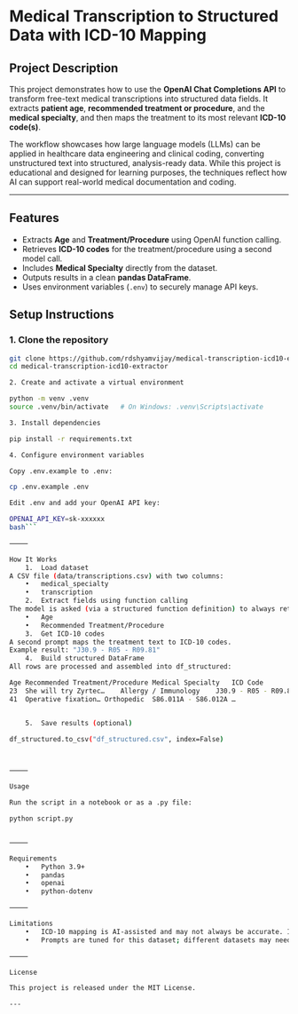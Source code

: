 # Medical Transcription to Structured Data with ICD-10 Mapping

## Project Description
This project demonstrates how to use the **OpenAI Chat Completions API** to transform free-text medical transcriptions into structured data fields. It extracts **patient age**, **recommended treatment or procedure**, and the **medical specialty**, and then maps the treatment to its most relevant **ICD-10 code(s)**.  

The workflow showcases how large language models (LLMs) can be applied in healthcare data engineering and clinical coding, converting unstructured text into structured, analysis-ready data. While this project is educational and designed for learning purposes, the techniques reflect how AI can support real-world medical documentation and coding.

---

## Features
- Extracts **Age** and **Treatment/Procedure** using OpenAI function calling.
- Retrieves **ICD-10 codes** for the treatment/procedure using a second model call.
- Includes **Medical Specialty** directly from the dataset.
- Outputs results in a clean **pandas DataFrame**.
- Uses environment variables (`.env`) to securely manage API keys.

## Setup Instructions

### 1. Clone the repository
```bash
git clone https://github.com/rdshyamvijay/medical-transcription-icd10-extractor.git
cd medical-transcription-icd10-extractor

2. Create and activate a virtual environment

python -m venv .venv
source .venv/bin/activate   # On Windows: .venv\Scripts\activate

3. Install dependencies

pip install -r requirements.txt

4. Configure environment variables

Copy .env.example to .env:

cp .env.example .env

Edit .env and add your OpenAI API key:

OPENAI_API_KEY=sk-xxxxxx
bash```

⸻

How It Works
	1.	Load dataset
A CSV file (data/transcriptions.csv) with two columns:
	•	medical_specialty
	•	transcription
	2.	Extract fields using function calling
The model is asked (via a structured function definition) to always return:
	•	Age
	•	Recommended Treatment/Procedure
	3.	Get ICD-10 codes
A second prompt maps the treatment text to ICD-10 codes.
Example result: "J30.9 - R05 - R09.81"
	4.	Build structured DataFrame
All rows are processed and assembled into df_structured:

Age	Recommended Treatment/Procedure	Medical Specialty	ICD Code
23	She will try Zyrtec…	Allergy / Immunology	J30.9 - R05 - R09.81
41	Operative fixation…	Orthopedic	S86.011A - S86.012A …


	5.	Save results (optional)

df_structured.to_csv("df_structured.csv", index=False)



⸻

Usage

Run the script in a notebook or as a .py file:

python script.py


⸻

Requirements
	•	Python 3.9+
	•	pandas
	•	openai
	•	python-dotenv

⸻

Limitations
	•	ICD-10 mapping is AI-assisted and may not always be accurate. It should not be used for clinical decision-making without human verification.
	•	Prompts are tuned for this dataset; different datasets may need adjustments.

⸻

License

This project is released under the MIT License.

---
